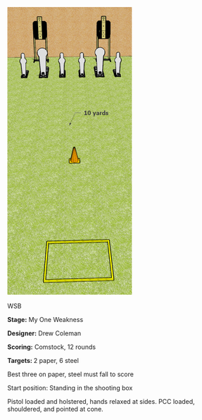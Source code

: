 ![My One Weakness](Stage%20Design.png)

WSB

<b>Stage:</b> My One Weakness

<b>Designer:</b> Drew Coleman

<b>Scoring:</b> Comstock, 12 rounds

<b>Targets: </b>2 paper, 6 steel

Best three on paper, steel must fall to score

Start position: Standing in the shooting box

Pistol loaded and holstered, hands relaxed at sides. PCC loaded, shouldered, and pointed at cone.
